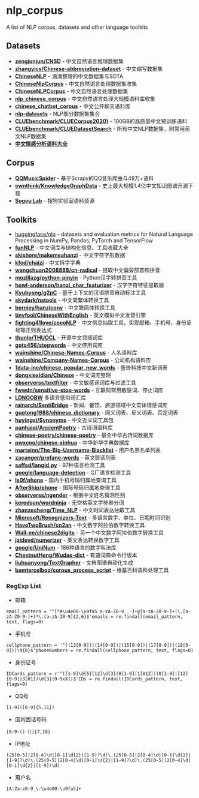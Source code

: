 # nlp_corpus
A list of NLP corpus, datasets and other language toolkits

## Datasets
- [**zengjunjun/CNSD**](https://github.com/zengjunjun/CNSD) - 中文自然语言推理数据集
- [**zhangyics/Chinese-abbreviation-dataset**](https://github.com/zhangyics/Chinese-abbreviation-dataset) - 中文缩写数据集
- [**ChineseNLP**](https://chinesenlp.xyz) - 滴滴整理的中文数据集与SOTA
- [**ChineseNlpCorpus**](https://github.com/SophonPlus/ChineseNlpCorpus) - 中文自然语言处理数据集收集
- [**ChineseNLPCorpus**](https://github.com/InsaneLife/ChineseNLPCorpus) - 中文自然语言处理数据集
- [**nlp_chinese_corpus**](https://github.com/brightmart/nlp_chinese_corpus) - 中文自然语言处理大规模语料库收集
- [**chinese_chatbot_corpus**](https://github.com/codemayq/chinese_chatbot_corpus) - 中文公开聊天语料库
- [**nlp-datasets**](https://github.com/niderhoff/nlp-datasets) - NLP部分数据集集合
- [**CLUEbenchmark/CLUECorpus2020)**](https://github.com/CLUEbenchmark/CLUECorpus2020) - 100GB的高质量中文预训练语料
- [**CLUEbenchmark/CLUEDatasetSearch**](https://github.com/CLUEbenchmark/CLUEDatasetSearch) - 所有中文NLP数据集，附常用英文NLP数据集
- [**中文情感分析语料大全**](https://www.mlln.cn/2018/10/11/%E4%B8%AD%E6%96%87%E6%83%85%E6%84%9F%E5%88%86%E6%9E%90%E8%AF%AD%E6%96%99%E5%BA%93%E5%A4%A7%E5%85%A8-%E5%B8%A6%E4%B8%8B%E8%BD%BD%E5%9C%B0%E5%9D%80/?tdsourcetag=s_pctim_aiomsg)

## Corpus
- [**QQMusicSpider**](https://github.com/yangjianxin1/QQMusicSpider) - 基于Scrapy的QQ音乐爬虫与49万+语料
- [**ownthink/KnowledgeGraphData**](https://github.com/ownthink/KnowledgeGraphData) - 史上最大规模1.4亿中文知识图谱开源下载
- [**Sogou Lab**](https://www.sogou.com/labs/) - 搜狗实验室语料资源

## Toolkits
- [huggingface/nlp](https://github.com/huggingface/nlp) - datasets and evaluation metrics for Natural Language Processing in NumPy, Pandas, PyTorch and TensorFlow
- [**funNLP**](https://github.com/fighting41love/funNLP) - 中文词库与结构化信息、工具收藏大全
- [**skishore/makemeahanzi**](https://github.com/skishore/makemeahanzi) - 中文字符字形数据
- [**kfcd/chaizi**](https://github.com/kfcd/chaizi) - 中文拆字字典
- [**wangchuan2008888/cn-radical**](https://github.com/wangchuan2008888/cn-radical) - 提取中文偏旁部首和拼音
- [**mozillazg/python-pinyin**](https://github.com/mozillazg/python-pinyin) - Python汉字转拼音工具
- [**howl-anderson/hanzi_char_featurizer**](https://github.com/howl-anderson/hanzi_char_featurizer) - 汉字字符特征提取器
- [**Kyubyong/g2pC**](https://github.com/Kyubyong/g2pC) - 基于上下文的汉语拼音自动标注工具
- [**skydark/nstools**](https://github.com/skydark/nstools) - 中文简繁体转换工具
- [**berniey/hanziconv**](https://github.com/berniey/hanziconv) - 中文繁简体转换工具
- [**tinyfool/ChineseWithEnglish**](https://github.com/tinyfool/ChineseWithEnglish) - 英文模拟中文发音引擎
- [**fighting41love/cocoNLP**](https://github.com/fighting41love/cocoNLP) - 中文信息抽取工具，实现邮箱、手机号、身份证号等正则表达式
- [**thunlp/THUOCL**](https://github.com/thunlp/THUOCL) - 开源中文领域词库
- [**goto456/stopwords**](https://github.com/goto456/stopwords) - 中文停用词库
- [**wainshine/Chinese-Names-Corpus**](https://github.com/wainshine/Chinese-Names-Corpus) - 人名语料库
- [**wainshine/Company-Names-Corpus**](wainshine/Company-Names-Corpus) - 公司机构语料库
- [**1data-inc/chinese_popular_new_words**](https://github.com/1data-inc/chinese_popular_new_words) - 壹沓科技中文新词表
- [**dongxiexidian/Chinese**](https://github.com/foowaa/Chinese_from_dongxiexidian) - 中文词库整理
- [**observerss/textfilter**](https://github.com/observerss/textfilter) - 中文敏感词词库与过滤工具
- [**fwwdn/sensitive-stop-words**](https://github.com/fwwdn/sensitive-stop-words) - 互联网常用敏感词、停止词库
- [**LDNOOBW**](https://github.com/LDNOOBW/List-of-Dirty-Naughty-Obscene-and-Otherwise-Bad-Words) 多语言低俗词汇库
- [**rainarch/SentiBridge**](https://github.com/rainarch/SentiBridge) - 新闻、餐饮、旅游领域中文实体情感词库
- [**guotong1988/chinese_dictionary**](https://github.com/guotong1988/chinese_dictionary) - 同义词表、反义词表、否定词表
- [**huyingxi/Synonyms**](https://github.com/huyingxi/Synonyms) - 中文近义词工具包
- [**panhaiqi/AncientPoetry**](https://github.com/panhaiqi/AncientPoetry) - 古诗词语料库
- [**chinese-poetry/chinese-poetry**](https://github.com/chinese-poetry/chinese-poetry) - 最全中华古诗词数据库
- [**pwxcoo/chinese-xinhua**](https://github.com/pwxcoo/chinese-xinhua) - 中华新华字典数据库
- [**marteinn/The-Big-Username-Blacklist**](https://github.com/marteinn/The-Big-Username-Blacklist) - 用户名黑名单列表
- [**zacanger/profane-words**](https://github.com/zacanger/profane-words) - 英文脏话列表
- [**saffsd/langid.py**](https://github.com/saffsd/langid.py) - 97种语言检测工具
- [**google/language-detection**](https://code.google.com/archive/p/language-detection) - G厂语言检测工具
- [**ls0f/phone**](https://github.com/ls0f/phone) - 国内手机号码归属地查询工具
- [**AfterShip/phone**](https://github.com/AfterShip/phone) - 国际号码归属地查询工具
- [**observerss/ngender**](https://github.com/observerss/ngender) - 根据中文姓名猜测性别
- [**keredson/wordninja**](https://github.com/keredson/wordninja) - 无空格英文字符串分词
- [**zhanzecheng/Time_NLP**](https://github.com/zhanzecheng/Time_NLP) - 中文时间表达抽取工具
- [**Microsoft/Recognizers-Text**](https://github.com/Microsoft/Recognizers-Text) - 多语言数字、单位、日期时间识别
- [**HaveTwoBrush/cn2an**](https://github.com/Ailln/cn2an) - 中文数字阿拉伯数字转换工具
- [**Wall-ee/chinese2digits**](https://github.com/Wall-ee/chinese2digits) - 另一个中文数字阿拉伯数字转换工具
- [**jaidevd/numerizer**](https://github.com/jaidevd/numerizer) - 英文表达转换数字工具
- [**google/UniNum**](https://github.com/google/UniNum) - 186种语言的数字叫法库
- [**ChestnutHeng/Wudao-dict**](https://github.com/ChestnutHeng/Wudao-dict) - 有道词典命令行版本
- [**liuhuanyong/TextGrapher**](https://github.com/liuhuanyong/TextGrapher) - 文档图谱自动化生成
- [**bamtercelboo/corpus_process_script**](https://github.com/bamtercelboo/corpus_process_script) - 维基百科语料处理工具

### RegExp List
- 邮箱
```
email_pattern = '^[*#\u4e00-\u9fa5 a-zA-Z0-9_.-]+@[a-zA-Z0-9-]+(\.[a-zA-Z0-9-]+)*\.[a-zA-Z0-9]{2,6}$'emails = re.findall(email_pattern, text, flags=0)
```
- 手机号
```
cellphone_pattern = '^((13[0-9])|(14[0-9])|(15[0-9])|(17[0-9])|(18[0-9]))\d{8}$'phoneNumbers = re.findall(cellphone_pattern, text, flags=0)
```
- 身份证号
```
IDCards_pattern = r'^([1-9]\d{5}[12]\d{3}(0[1-9]|1[012])(0[1-9]|[12][0-9]|3[01])\d{3}[0-9xX])$'IDs = re.findall(IDCards_pattern, text, flags=0)
```
- QQ号
```
[1-9]([0-9]{5,11})
```
- 国内固话号码
```
[0-9-()（）]{7,18}
```
- IP地址
```
(25[0-5]|2[0-4]\d|[0-1]\d{2}|[1-9]?\d)\.(25[0-5]|2[0-4]\d|[0-1]\d{2}|[1-9]?\d)\.(25[0-5]|2[0-4]\d|[0-1]\d{2}|[1-9]?\d)\.(25[0-5]|2[0-4]\d|[0-1]\d{2}|[1-9]?\d)
```
- 用户名
```
[A-Za-z0-9_\-\u4e00-\u9fa5]+
```
